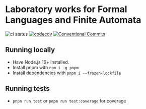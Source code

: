 # Laboratory works for Formal Languages and Finite Automata

![ci status](https://github.com/prenaissance/FLFA-labs/actions/workflows/ci.yml/badge.svg)
[![codecov](https://codecov.io/gh/prenaissance/FLFA-labs/branch/master/graph/badge.svg?token=GDMDMQ0LAC)](https://codecov.io/gh/prenaissance/FLFA-labs)
[![Conventional Commits](https://img.shields.io/badge/Conventional%20Commits-1.0.0-%23FE5196?logo=conventionalcommits&logoColor=white)](https://conventionalcommits.org)

## Running locally

- Have Node.js 16+ installed.
- Install pnpm with `npm i -g pnpm`
- Install dependencies with `pnpm i --frozen-lockfile`

## Running tests

- `pnpm run test` or `pnpm run test:coverage` for coverage

